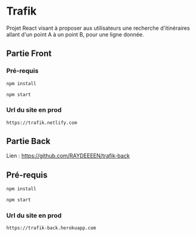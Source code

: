 # Trafik

Projet React visant à proposer aux utilisateurs une recherche d'itinéraires allant d'un point A à un point B, pour une ligne donnée.

## Partie Front

### Pré-requis

```bash
npm install

npm start
```

### Url du site en prod

`https://trafik.netlify.com`

## Partie Back

Lien : https://github.com/RAYDEEEEN/trafik-back

## Pré-requis


```bash
npm install

npm start
```

### Url du site en prod

`https://trafik-back.herokuapp.com`